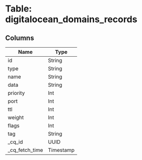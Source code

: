 
# Table: digitalocean_domains_records

## Columns
| Name        | Type           |
| ------------- | ------------- |
|id|String|
|type|String|
|name|String|
|data|String|
|priority|Int|
|port|Int|
|ttl|Int|
|weight|Int|
|flags|Int|
|tag|String|
|_cq_id|UUID|
|_cq_fetch_time|Timestamp|
